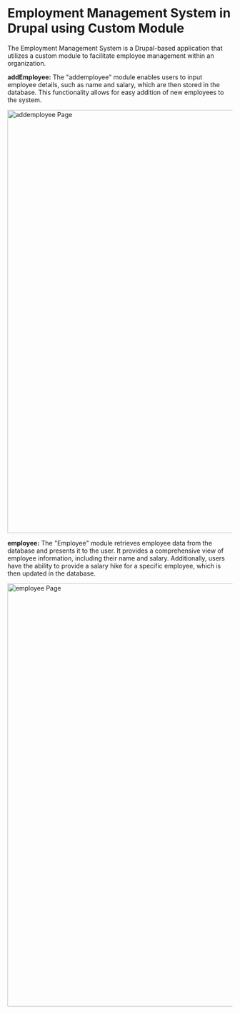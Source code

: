 # Employment Management System in Drupal using Custom Module
The Employment Management System is a Drupal-based application that utilizes a custom module to facilitate employee management within an organization.

**addEmployee:** 
The "addemployee" module enables users to input employee details, such as name and salary, which are then stored in the database. This functionality allows for easy addition of new employees to the system.

<img width="948" alt="addemployee Page" src="https://github.com/Shyam16102001/Custom-Module-for-EMS/assets/55325014/70261fb7-99f1-4732-9db9-bfadecc67f95">

**employee:**
The "Employee" module retrieves employee data from the database and presents it to the user. It provides a comprehensive view of employee information, including their name and salary. Additionally, users have the ability to provide a salary hike for a specific employee, which is then updated in the database.

<img width="948" alt="employee Page" src="https://github.com/Shyam16102001/Custom-Module-for-EMS/assets/55325014/1948c528-f930-4e50-9077-f4b52c33e51c">
